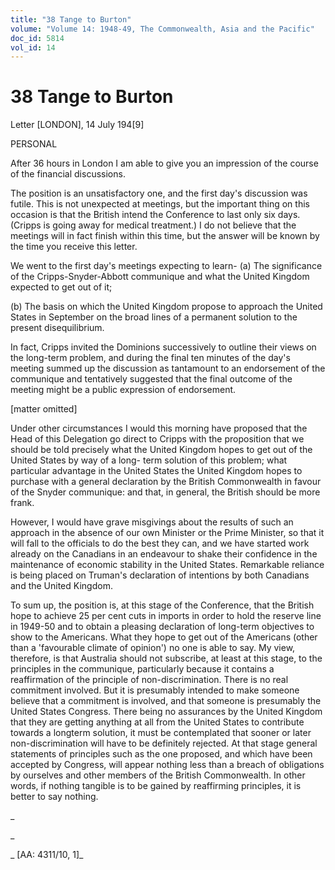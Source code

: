 ```yaml
---
title: "38 Tange to Burton"
volume: "Volume 14: 1948-49, The Commonwealth, Asia and the Pacific"
doc_id: 5814
vol_id: 14
---
```


# 38 Tange to Burton

Letter [LONDON], 14 July 194[9]

PERSONAL

After 36 hours in London I am able to give you an impression of the course of the financial discussions.

The position is an unsatisfactory one, and the first day's discussion was futile. This is not unexpected at meetings, but the important thing on this occasion is that the British intend the Conference to last only six days. (Cripps is going away for medical treatment.) I do not believe that the meetings will in fact finish within this time, but the answer will be known by the time you receive this letter.

We went to the first day's meetings expecting to learn- (a) The significance of the Cripps-Snyder-Abbott communique and what the United Kingdom expected to get out of it;

(b) The basis on which the United Kingdom propose to approach the United States in September on the broad lines of a permanent solution to the present disequilibrium.

In fact, Cripps invited the Dominions successively to outline their views on the long-term problem, and during the final ten minutes of the day's meeting summed up the discussion as tantamount to an endorsement of the communique and tentatively suggested that the final outcome of the meeting might be a public expression of endorsement.

[matter omitted]

Under other circumstances I would this morning have proposed that the Head of this Delegation go direct to Cripps with the proposition that we should be told precisely what the United Kingdom hopes to get out of the United States by way of a long- term solution of this problem; what particular advantage in the United States the United Kingdom hopes to purchase with a general declaration by the British Commonwealth in favour of the Snyder communique: and that, in general, the British should be more frank.

However, I would have grave misgivings about the results of such an approach in the absence of our own Minister or the Prime Minister, so that it will fall to the officials to do the best they can, and we have started work already on the Canadians in an endeavour to shake their confidence in the maintenance of economic stability in the United States. Remarkable reliance is being placed on Truman's declaration of intentions by both Canadians and the United Kingdom.

To sum up, the position is, at this stage of the Conference, that the British hope to achieve 25 per cent cuts in imports in order to hold the reserve line in 1949-50 and to obtain a pleasing declaration of long-term objectives to show to the Americans. What they hope to get out of the Americans (other than a 'favourable climate of opinion') no one is able to say. My view, therefore, is that Australia should not subscribe, at least at this stage, to the principles in the communique, particularly because it contains a reaffirmation of the principle of non-discrimination. There is no real commitment involved. But it is presumably intended to make someone believe that a commitment is involved, and that someone is presumably the United States Congress. There being no assurances by the United Kingdom that they are getting anything at all from the United States to contribute towards a longterm solution, it must be contemplated that sooner or later non-discrimination will have to be definitely rejected. At that stage general statements of principles such as the one proposed, and which have been accepted by Congress, will appear nothing less than a breach of obligations by ourselves and other members of the British Commonwealth. In other words, if nothing tangible is to be gained by reaffirming principles, it is better to say nothing.

_

_

_ [AA: 4311/10, 1]_
